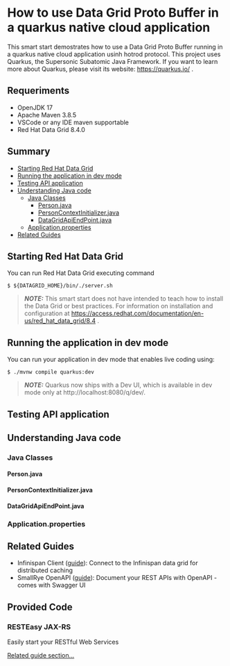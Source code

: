 # How to use Data Grid Proto Buffer in a quarkus native cloud application 

This smart start demostrates how to use a Data Grid Proto Buffer running in a quarkus native cloud application usinh hotrod protocol. This project uses Quarkus, the Supersonic Subatomic Java Framework.
If you want to learn more about Quarkus, please visit its website: https://quarkus.io/ .

## Requeriments
* OpenJDK 17
* Apache Maven 3.8.5
* VSCode or any IDE maven supportable
* Red Hat Data Grid 8.4.0

## Summary
* [Starting Red Hat Data Grid](#starting-red-hat-data-grid)
* [Running the application in dev mode](#running-the-application-in-dev-mode)
* [Testing API application](#testing-api-application)
* [Understanding Java code](#understanding-java-code)
    * [Java Classes](#java-classes)
        * [Person.java](#person-java)
        * [PersonContextInitializer.java](#personcontextinitializer-java)
        * [DataGridApiEndPoint.java](#datagridapiendpoint-java)
    * [Application.properties](#application-properties)    
* [Related Guides](#Related-guides)    

## Starting Red Hat Data Grid
You can run Red Hat Data Grid executing command
```shell
$ ${DATAGRID_HOME}/bin/./server.sh
```
> **_NOTE:_** This smart start does not have intended to teach how to install the Data Grid or best practices. For information on installation and configuration at https://access.redhat.com/documentation/en-us/red_hat_data_grid/8.4 .
## Running the application in dev mode
You can run your application in dev mode that enables live coding using:
```shell
$ ./mvnw compile quarkus:dev
```
> **_NOTE:_** Quarkus now ships with a Dev UI, which is available in dev mode only at http://localhost:8080/q/dev/.

## Testing API application

## Understanding Java code

### Java Classes

#### Person.java
#### PersonContextInitializer.java
#### DataGridApiEndPoint.java
### Application.properties    
## Related Guides

- Infinispan Client ([guide](https://quarkus.io/guides/infinispan-client)): Connect to the Infinispan data grid for distributed caching
- SmallRye OpenAPI ([guide](https://quarkus.io/guides/openapi-swaggerui)): Document your REST APIs with OpenAPI - comes with Swagger UI

## Provided Code

### RESTEasy JAX-RS

Easily start your RESTful Web Services

[Related guide section...](https://quarkus.io/guides/getting-started#the-jax-rs-resources)
